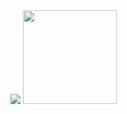 <div style="display: inline"><img src = "https://media.giphy.com/media/Txun6ahh9auWs/giphy.gif"> <img style="height: 150px" src="https://media.giphy.com/media/z5Rwj7izcMc3S/giphy.gif"></div>
